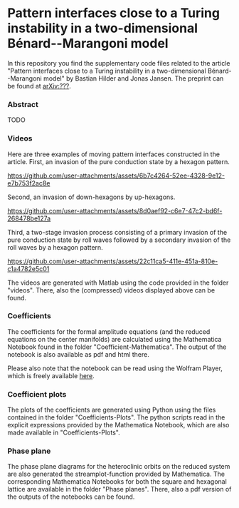 # Pattern interfaces close to a Turing instability in a two-dimensional Bénard--Marangoni model

In this repository you find the supplementary code files related to the article "Pattern interfaces close to a Turing instability in a two-dimensional Bénard--Marangoni model" by Bastian Hilder and Jonas Jansen. The preprint can be found at [arXiv:???](https://arxiv.org/abs/2308.11279).

### Abstract

TODO

### Videos

Here are three examples of moving pattern interfaces constructed in the article. First, an invasion of the pure conduction state by a hexagon pattern.

https://github.com/user-attachments/assets/6b7c4264-52ee-4328-9e12-e7b753f2ac8e

Second, an invasion of down-hexagons by up-hexagons.

https://github.com/user-attachments/assets/8d0aef92-c6e7-47c2-bd6f-268478be127a

Third, a two-stage invasion process consisting of a primary invasion of the pure conduction state by roll waves followed by a secondary invasion of the roll waves by a hexagon pattern.

https://github.com/user-attachments/assets/22c11ca5-411e-451a-810e-c1a4782e5c01

The videos are generated with Matlab using the code provided in the folder "videos". There, also the (compressed) videos displayed above can be found.

### Coefficients

The coefficients for the formal amplitude equations (and the reduced equations on the center manifolds) are calculated using the Mathematica Notebook found in the folder "Coefficient-Mathematica". The output of the notebook is also available as pdf and html there.

Please also note that the notebook can be read using the Wolfram Player, which is freely available [here](https://www.wolfram.com/player/?source=nav).

### Coefficient plots

The plots of the coefficients are generated using Python using the files contained in the folder "Coefficients-Plots". The python scripts read in the explicit expressions provided by the Mathematica Notebook, which are also made available in "Coefficients-Plots".

### Phase plane

The phase plane diagrams for the heteroclinic orbits on the reduced system are also generated the streamplot-function provided by Mathematica. The corresponding Mathematica Notebooks for both the square and hexagonal lattice are available in the folder "Phase planes". There, also a pdf version of the outputs of the notebooks can be found.
